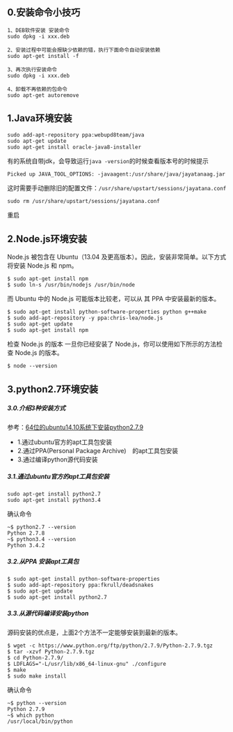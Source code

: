 ## 0.安装命令小技巧
```
1、DEB软件安装 安装命令
sudo dpkg -i xxx.deb

2、安装过程中可能会报缺少依赖的错，执行下面命令自动安装依赖
sudo apt-get install -f

3、再次执行安装命令
sudo dpkg -i xxx.deb

4、卸载不再依赖的包命令
sudo apt-get autoremove
```
## 1.Java环境安装
```
sudo add-apt-repository ppa:webupd8team/java    
sudo apt-get update    
sudo apt-get install oracle-java8-installer
```
有的系统自带jdk，会导致运行`java -version`的时候查看版本号的时候提示
```
Picked up JAVA_TOOL_OPTIONS: -javaagent:/usr/share/java/jayatanaag.jar
```
这时需要手动删除旧的配置文件：`/usr/share/upstart/sessions/jayatana.conf`
```
sudo rm /usr/share/upstart/sessions/jayatana.conf
```
重启
## 2.Node.js环境安装
Node.js 被包含在 Ubuntu（13.04 及更高版本）。因此，安装非常简单。以下方式将安装 Node.js 和 npm。
```
$ sudo apt-get install npm
$ sudo ln-s /usr/bin/nodejs /usr/bin/node
```
而 Ubuntu 中的 Node.js 可能版本比较老，可以从 其 PPA 中安装最新的版本。
```
$ sudo apt-get install python-software-properties python g++make
$ sudo add-apt-repository -y ppa:chris-lea/node.js
$ sudo apt-get update
$ sudo apt-get install npm
```
检查 Node.js 的版本 一旦你已经安装了 Node.js，你可以使用如下所示的方法检查 Node.js 的版本。
```
$ node --version
```
## 3.python2.7环境安装
##### 3.0.介绍3种安装方式
参考：[64位的ubuntu14.10系统下安装python2.7.9](https://blog.csdn.net/cryhelyxx/article/details/42343041)
- 1.通过ubuntu官方的apt工具包安装
- 2.通过PPA(Personal Package Archive)　的apt工具包安装
- 3.通过编译python源代码安装
##### 3.1.通过ubuntu官方的apt工具包安装
```
sudo apt-get install python2.7  
sudo apt-get install python3.4
```
确认命令
```
~$ python2.7 --version  
Python 2.7.8  
~$ python3.4 --version  
Python 3.4.2  
```
##### 3.2.从PPA 安装apt工具包
```
$ sudo apt-get install python-software-properties  
$ sudo add-apt-repository ppa:fkrull/deadsnakes  
$ sudo apt-get update  
$ sudo apt-get install python2.7
```
##### 3.3.从源代码编译安装python
源码安装的优点是，上面2个方法不一定能够安装到最新的版本。
```
$ wget -c https://www.python.org/ftp/python/2.7.9/Python-2.7.9.tgz  
$ tar -xzvf Python-2.7.9.tgz  
$ cd Python-2.7.9/  
$ LDFLAGS="-L/usr/lib/x86_64-linux-gnu" ./configure  
$ make  
$ sudo make install
```
确认命令
```
~$ python --version  
Python 2.7.9  
~$ which python  
/usr/local/bin/python  
```
